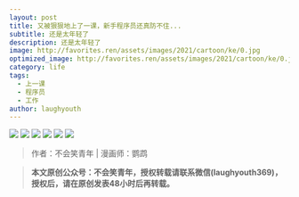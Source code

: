 ```yaml
---
layout: post
title: 又被狠狠地上了一课，新手程序员还真防不住...
subtitle: 还是太年轻了
description: 还是太年轻了
image: http://favorites.ren/assets/images/2021/cartoon/ke/0.jpg
optimized_image: http://favorites.ren/assets/images/2021/cartoon/ke/0.jpg
category: life
tags:
  - 上一课
  - 程序员
  - 工作
author: laughyouth
---
```


![](http://favorites.ren/assets/images/2021/cartoon/ke/640.jpg)
![](http://favorites.ren/assets/images/2021/cartoon/ke/640-1.jpg)
![](http://favorites.ren/assets/images/2021/cartoon/ke/640-2.jpg)
![](http://favorites.ren/assets/images/2021/cartoon/ke/640-3.jpg)
![](http://favorites.ren/assets/images/2021/cartoon/ke/640-4.jpg)
![](http://favorites.ren/assets/images/2021/cartoon/ke/640-5.jpg)



>作者：不会笑青年 | 漫画师：鹦鹉

>**本文原创公众号：不会笑青年，授权转载请联系微信(laughyouth369)，授权后，请在原创发表48小时后再转载。**

